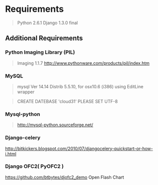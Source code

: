 # Requirements

> Python 2.6.1
> Django 1.3.0 final

## Additional Requirements

### Python Imaging Library (PIL)
> Imaging 1.1.7
> http://www.pythonware.com/products/pil/index.htm

### MySQL
> mysql  Ver 14.14 Distrib 5.5.10, for osx10.6 (i386) using  EditLine wrapper

> CREATE DATEBASE 'cloud31'
> PLEASE SET UTF-8 


### Mysql-python
> http://mysql-python.sourceforge.net/


### Django-celery
http://bitkickers.blogspot.com/2010/07/djangocelery-quickstart-or-how-i.html



### Django OFC2( PyOFC2 )
https://github.com/btbytes/djofc2_demo
Open Flash Chart
